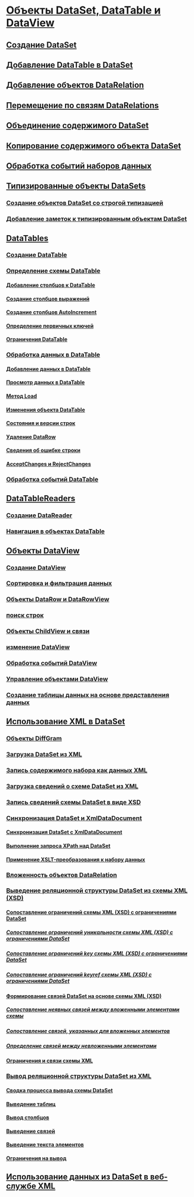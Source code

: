 # [Объекты DataSet, DataTable и DataView](index.md)
## [Создание DataSet](creating-a-dataset.md)
## [Добавление DataTable в DataSet](adding-a-datatable-to-a-dataset.md)
## [Добавление объектов DataRelation](adding-datarelations.md)
## [Перемещение по связям DataRelations](navigating-datarelations.md)
## [Объединение содержимого DataSet](merging-dataset-contents.md)
## [Копирование содержимого объекта DataSet](copying-dataset-contents.md)
## [Обработка событий наборов данных](handling-dataset-events.md)
## [Типизированные объекты DataSets](typed-datasets.md)
### [Создание объектов DataSet со строгой типизацией](generating-strongly-typed-datasets.md)
### [Добавление заметок к типизированным объектам DataSet](annotating-typed-datasets.md)
## [DataTables](datatables.md)
### [Создание DataTable](creating-a-datatable.md)
### [Определение схемы DataTable](datatable-schema-definition.md)
#### [Добавление столбцов к DataTable](adding-columns-to-a-datatable.md)
#### [Создание столбцов выражений](creating-expression-columns.md)
#### [Создание столбцов AutoIncrement](creating-autoincrement-columns.md)
#### [Определение первичных ключей](defining-primary-keys.md)
#### [Ограничения DataTable](datatable-constraints.md)
### [Обработка данных в DataTable](manipulating-data-in-a-datatable.md)
#### [Добавление данных в DataTable](adding-data-to-a-datatable.md)
#### [Просмотр данных в DataTable](viewing-data-in-a-datatable.md)
#### [Метод Load](the-load-method.md)
#### [Изменения объекта DataTable](datatable-edits.md)
#### [Состояния и версии строк](row-states-and-row-versions.md)
#### [Удаление DataRow](datarow-deletion.md)
#### [Сведения об ошибке строки](row-error-information.md)
#### [AcceptChanges и RejectChanges](acceptchanges-and-rejectchanges.md)
### [Обработка событий DataTable](handling-datatable-events.md)
## [DataTableReaders](datatablereaders.md)
### [Создание DataReader](creating-a-datareader.md)
### [Навигация в объектах DataTable](navigating-datatables.md)
## [Объекты DataView](dataviews.md)
### [Создание DataView](creating-a-dataview.md)
### [Сортировка и фильтрация данных](sorting-and-filtering-data.md)
### [Объекты DataRow и DataRowView ](datarows-and-datarowviews.md)
### [поиск строк](finding-rows.md)
### [Объекты ChildView и связи](childviews-and-relations.md)
### [изменение DataView](modifying-dataviews.md)
### [Обработка событий DataView](handling-dataview-events.md)
### [Управление объектами DataView](managing-dataviews.md)
### [Создание таблицы данных на основе представления данных](creating-a-datatable-from-a-dataview.md)
## [Использование XML в DataSet](using-xml-in-a-dataset.md)
### [Объекты DiffGram](diffgrams.md)
### [Загрузка DataSet из XML](loading-a-dataset-from-xml.md)
### [Запись содержимого набора как данных XML](writing-dataset-contents-as-xml-data.md)
### [Загрузка сведений о схеме DataSet из XML](loading-dataset-schema-information-from-xml.md)
### [Запись сведений схемы DataSet в виде XSD](writing-dataset-schema-information-as-xsd.md)
### [Синхронизация DataSet и XmlDataDocument](dataset-and-xmldatadocument-synchronization.md)
#### [Синхронизация DataSet с XmlDataDocument](synchronizing-a-dataset-with-an-xmldatadocument.md)
#### [Выполнение запроса XPath над DataSet](performing-an-xpath-query-on-a-dataset.md)
#### [Применение XSLT-преобразования к набору данных](applying-an-xslt-transform-to-a-dataset.md)
### [Вложенность объектов DataRelation](nesting-datarelations.md)
### [Выведение реляционной структуры DataSet из схемы XML (XSD)](deriving-dataset-relational-structure-from-xml-schema-xsd.md)
#### [Сопоставление ограничений схемы XML (XSD) с ограничениями DataSet](mapping-xml-schema-xsd-constraints-to-dataset-constraints.md)
##### [Сопоставление ограничений уникальности схемы XML (XSD) с ограничениями DataSet](map-unique-xml-schema-xsd-constraints-to-dataset-constraints.md)
##### [Сопоставление ограничений key схемы XML (XSD) с ограничениями DataSet](map-key-xml-schema-xsd-constraints-to-dataset-constraints.md)
##### [Сопоставление ограничений keyref схемы XML (XSD) с ограничениями DataSet](map-keyref-xml-schema-xsd-constraints-to-dataset-constraints.md)
#### [Формирование связей DataSet на основе схемы XML (XSD)](generating-dataset-relations-from-xml-schema-xsd.md)
##### [Сопоставление неявных связей между вложенными элементами схемы](map-implicit-relations-between-nested-schema-elements.md)
##### [Сопоставление связей, указанных для вложенных элементов](map-relations-specified-for-nested-elements.md)
##### [Определение связей между невложенными элементами](specify-relations-between-elements-with-no-nesting.md)
#### [Ограничения и связи схемы XML](xml-schema-constraints-and-relationships.md)
### [Вывод реляционной структуры DataSet из XML](inferring-dataset-relational-structure-from-xml.md)
#### [Сводка процесса вывода схемы DataSet](summary-of-the-dataset-schema-inference-process.md)
#### [Выведение таблиц](inferring-tables.md)
#### [Вывод столбцов](inferring-columns.md)
#### [Выведение связей](inferring-relationships.md)
#### [Выведение текста элементов](inferring-element-text.md)
#### [Ограничения на вывод](inference-limitations.md)
## [Использование данных из DataSet в веб-службе XML](consuming-a-dataset-from-an-xml-web-service.md)
